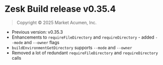 # Zesk Build release v0.35.4

> Copyright &copy; 2025 Market Acumen, Inc.

- Previous version: v0.35.3
- Enhancements to `requireFileDirectory` and `requireDirectory` - added `--mode` and `--owner` flags
- `buildEnvironmentGetDirectory` supports `--mode` and `--owner`
- Removed a lot of redundant `requireFileDirectory` and `requireDirectory` calls
